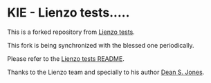 KIE - Lienzo tests.....
==================

This is a forked repository from [Lienzo tests](https://github.com/ahome-it/lienzo-tests).

This fork is being synchronized with the blessed one periodically.

Please refer to the [Lienzo tests README](https://github.com/ahome-it/lienzo-tests/blob/master/README.md).

Thanks to the Lienzo team and specially to his author [Dean S. Jones](mailto:deansjones@gmail.com).
